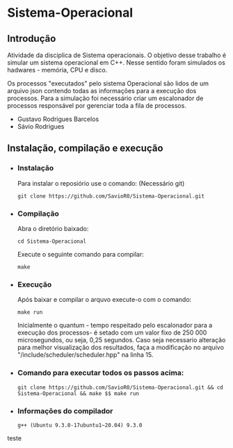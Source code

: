 # Sistema-Operacional

## Introdução

Atividade da disciplica de Sistema operacionais. O objetivo desse trabalho é simular um sistema operacional em C++. Nesse sentido foram simulados os hadwares - memória, CPU e disco.

Os processos "executados" pelo sistema Operacional são lidos de um arquivo json contendo todas as informações para a execução dos processos. Para a simulação foi necessário criar um escalonador de processos responsável por gerenciar toda a fila de processos. 

- Gustavo Rodrigues Barcelos
- Sávio Rodrigues

## Instalação, compilação e execução

- ### Instalação
    Para instalar o reposiório use o comando: (Necessário git)
    ~~~
    git clone https://github.com/SavioR0/Sistema-Operacional.git
    ~~~
- ### Compilação
    Abra o diretório baixado:
    ~~~
    cd Sistema-Operacional
    ~~~
    Execute o seguinte comando para compilar:
    ~~~
    make
    ~~~

- ### Execução
    Após baixar e compilar o arquvo execute-o com o comando:
    ~~~
    make run
    ~~~

    Inicialmente o quantum - tempo respeitado pelo escalonador para a execução dos processos- é setado com um valor fixo de 250 000 microsegundos, ou seja, 0,25 segundos. Caso seja necessario alteração para melhor visualização dos resultados, faça a modificação no arquivo "/include/scheduler/scheduler.hpp" na linha 15.
- ### Comando para executar todos os passos acima:
    ~~~
    git clone https://github.com/SavioR0/Sistema-Operacional.git && cd Sistema-Operacional && make $$ make run
    ~~~
- ### Informações do compilador
    ~~~
    g++ (Ubuntu 9.3.0-17ubuntu1~20.04) 9.3.0
    ~~~
teste